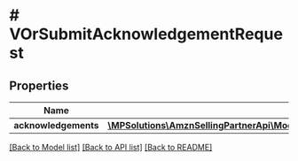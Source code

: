 # # VOrSubmitAcknowledgementRequest

## Properties

Name | Type | Description | Notes
------------ | ------------- | ------------- | -------------
**acknowledgements** | [**\MPSolutions\AmznSellingPartnerApi\Models\VendorOrders\VOrOrderAcknowledgement[]**](VOrOrderAcknowledgement.md) |  | [optional]

[[Back to Model list]](../../README.md#models) [[Back to API list]](../../README.md#endpoints) [[Back to README]](../../README.md)
